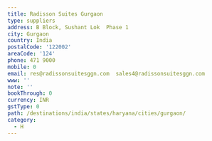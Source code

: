 ```yaml
---
title: Radisson Suites Gurgaon
type: suppliers
address: B Block, Sushant Lok  Phase 1
city: Gurgaon
country: India
postalCode: '122002'
areaCode: '124'
phone: 471 9000
mobile: 0
email: res@radissonsuitesggn.com  sales4@radissonsuitesggn.com
www: ''
note: ''
bookThrough: 0
currency: INR
gstType: 0
path: /destinations/india/states/haryana/cities/gurgaon/
category:
  - H
---
```


